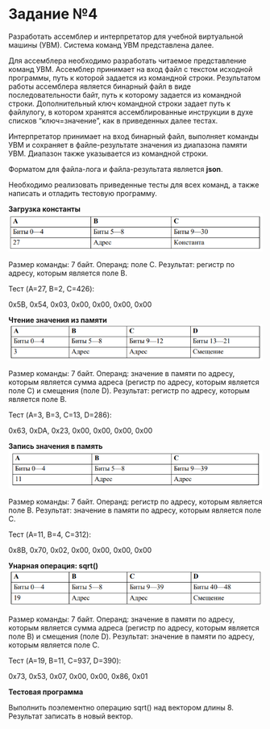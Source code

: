 # Задание №4
  
  Разработать ассемблер и интерпретатор для учебной виртуальной машины
(УВМ). Система команд УВМ представлена далее.

  Для ассемблера необходимо разработать читаемое представление команд
УВМ. Ассемблер принимает на вход файл с текстом исходной программы, путь к
которой задается из командной строки. Результатом работы ассемблера является
бинарный файл в виде последовательности байт, путь к которому задается из
командной строки. Дополнительный ключ командной строки задает путь к файлулогу, в котором хранятся ассемблированные инструкции в духе списков
“ключ=значение”, как в приведенных далее тестах.

  Интерпретатор принимает на вход бинарный файл, выполняет команды УВМ
и сохраняет в файле-результате значения из диапазона памяти УВМ. Диапазон
также указывается из командной строки.

  Форматом для файла-лога и файла-результата является **json**.

  Необходимо реализовать приведенные тесты для всех команд, а также
написать и отладить тестовую программу.

  **Загрузка константы**
![](https://github.com/Hohrandrey/konf-upravl/blob/main/Задание%20№4/screens/Загрузка%20константы.png)

  Размер команды: 7 байт. Операнд: поле C. Результат: регистр по адресу,
которым является поле B.

  Тест (A=27, B=2, C=426):

  0x5B, 0x54, 0x03, 0x00, 0x00, 0x00, 0x00

  **Чтение значения из памяти**
![](https://github.com/Hohrandrey/konf-upravl/blob/main/Задание%20№4/screens/Чтение%20значения%20из%20памяти.png)

  Размер команды: 7 байт. Операнд: значение в памяти по адресу, которым
является сумма адреса (регистр по адресу, которым является поле C) и смещения
(поле D). Результат: регистр по адресу, которым является поле B.

  Тест (A=3, B=3, C=13, D=286):

  0x63, 0xDA, 0x23, 0x00, 0x00, 0x00, 0x00
  
  **Запись значения в память**
![](https://github.com/Hohrandrey/konf-upravl/blob/main/Задание%20№4/screens/Запись%20значения%20в%20память.png)

  Размер команды: 7 байт. Операнд: регистр по адресу, которым является поле
B. Результат: значение в памяти по адресу, которым является поле C.
  
  Тест (A=11, B=4, C=312):
  
  0x8B, 0x70, 0x02, 0x00, 0x00, 0x00, 0x00

  **Унарная операция: sqrt()**
![](https://github.com/Hohrandrey/konf-upravl/blob/main/Задание%20№4/screens/Унарная%20операция.png)

  Размер команды: 7 байт. Операнд: значение в памяти по адресу, которым
является сумма адреса (регистр по адресу, которым является поле B) и смещения
(поле D). Результат: значение в памяти по адресу, которым является поле C.

  Тест (A=19, B=11, C=937, D=390):

  0x73, 0x53, 0x07, 0x00, 0x00, 0x86, 0x01

  **Тестовая программа**

  Выполнить поэлементно операцию sqrt() над вектором длины 8. Результат
записать в новый вектор.
